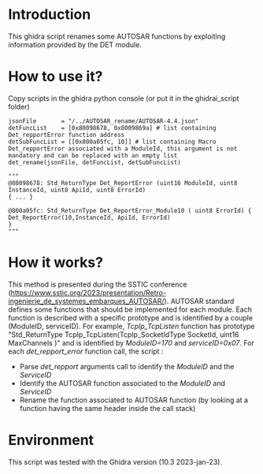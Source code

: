  # Introduction

This ghidra script renames some AUTOSAR functions by exploiting information provided by the DET module. 

# How to use it? 

Copy scripts in the ghidra python console (or put it in the ghidrai\_script folder)

``` 
jsonFile       = "/../AUTOSAR_rename/AUTOSAR-4.4.json" 
detFuncList    = [0x80098678, 0x8009869a] # list containing Det_repportError function address 
detSubFuncList = [[0x800a05fc, 10]] # list containing Macro Det_repportError associated with a ModuleId, this argument is not mandatory and can be replaced with an empty list 
det_rename(jsonFile, detFuncList, detSubFuncList)  

""" 
@80098678: Std_ReturnType Det_ReportError (uint16 ModuleId, uint8 InstanceId, uint8 ApiId, uint8 ErrorId) 
{ ... } 

@800a05fc: Std_ReturnType Det_ReportError_Module10 ( uint8 ErrorId) { 
Det_ReportError(10,InstanceId, ApiId, ErrorId) 
} 
""" 
``` 

# How it works? 

This method is presented during the SSTIC conference (https://www.sstic.org/2023/presentation/Retro-ingenierie_de_systemes_embarques_AUTOSAR/). AUTOSAR standard defines some functions that should be implemented for each module. Each function is described with a specific prototype and is identified by a couple (ModuleID, serviceID). For example, _TcpIp\_TcpListen_ function has prototype "Std\_ReturnType TcpIp\_TcpListen(TcpIp\_SocketIdType SocketId, uint16 MaxChannels )" and is identified by _ModuleID=170_ and _serviceID=0x07_. 
For each _det\_repport_error_ function call, the script :    
- Parse _det\_repport_ arguments call to identify the _ModuleID_ and the _ServiceID_    
- Identify the AUTOSAR function associated to the _ModuleID_ and _ServiceID_    
- Rename the function associated to AUTOSAR function (by looking at a function having the same header inside the call stack) 

# Environment 

This script was tested with the Ghidra version (10.3 2023-jan-23).
